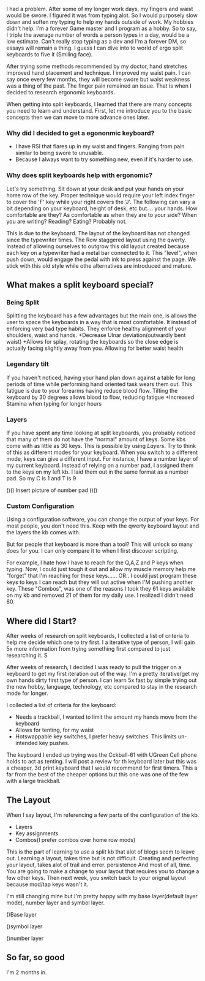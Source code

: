 I had a problem. After some of my longer work days, my fingers and waist would be swore. I figured it was from typing alot. So I would purposely slow down and soften my typing to help my hands outside of work. My hobbies didn't help. I'm a forever Game master and I program as a hobby. So to say, I triple the average number of words a person types in a day, would be a low estimate. Can't really stop typing as a dev and I'm a forever DM, so essays will remain a thing. I guess I can dive into to world of ergo split keyboards to five it (Smiling face). 

After trying some methods recommended by my doctor, hand stretches improved hand placement and technique. I improved my waist pain. I can say once every few months, they will become swore but waist weakness was a thing of the past. The finger pain remained an issue. That is when I decided to research ergonomic keyboards. 

When getting into split keyboards, I learned that there are many concepts you need to learn and understand. First, let me introduce you to the basic concepts then we can move to more advance ones later. 

### Why did I decided to get a egononmic keyboard?
- I have RSI that flares up in my waist and fingers. Ranging from pain similar to being swore to unusable. 
- Because I always want to try something new, even if it's harder to use. 


### Why does split keyboards help with ergonomic?

Let's try something. Sit down at your desk and put your hands on your home row of the key. Proper technique would require your left index finger to cover the 'F' key while your right covers the 'J'. The following can vary a bit depending on your keyboard, height of desk, etc but.... your hands. How comfortable are they? As comfortable as when they are to your side? When you are writing? Reading? Eating? Probably not. 
 
This is due to the keyboard. The layout of the keyboard has not changed since the typewriter times. The Row staggered layout using the qwerty. Instead of allowing ourselves to outgrow this old layout created because each key on a typewriter had a metal bar connected to it. This "level", when push down, would engage the pedal with ink to press against the page. We stick with this old style while othe alternatives are introduced and mature. 

## What makes a split keyboard special?
### Being Split
Splitting the keyboard has a few advantages but the main one, is allows the user to space the keyboards in a way that is most comfortable. It instead of enforcing very bad type habits. They enforce healthy alignment of your shoulders, waist and hands.
+Decrease Ulnar deviation(outwardly bent waist)
+Allows for splay, rotating the keyboards so the close edge is actually facing slightly away from you. Allowing for better waist health

### Legendary tilt 
If you haven't noticed, having your hand plan down against a table for long periods of time while performing hand oriented task wears them out. This fatigue is due to your forearms having reduce blood flow. Tilting the keyboard by 30 degrees allows blood to flow, reducing fatigue
+Increased Stamina when typing for longer hours

### Layers
If you have spent any time looking at split keyboards, you probably noticed that many of them do not have the "normal" amount of keys. Some kbs come with as little as 30 keys. This is possible by using *Layers*. Try to think of this as different modes for your keyboard. When you switch to a different mode, keys can give a different input. For instance, I have a number layer of my current keyboard. Instead of relying on a number pad, I assigned them to the keys on my left kb. I laid them out in the same format as a number pad. So my C is 1 and T is 9 

()() Insert picture of number pad ()()

### Custom Configuration 
Using a configuration software, you can change the output of your keys. For most people, you don't need this. Keep with the qwerty keyboard layout and the layers the kb comes with. 

But for people that keyboard is more than a tool? This will unlock so many does for you. I can only compare it to when I first discover scripting. 

For example, I hate how I have to reach for the Q,A,Z and P keys when typing. Now, I could just tough it out and allow my muscle memory help me "forget" that I'm reaching for these keys...... OR..
I could just program these keys to keys I can reach but they will out active when I'M pushing another key. These "Combos", was one of the reasons I took they 61 keys available on my kb and removed 21 of them for my daily use. I realized I didn't need 60. 




## Where did I Start?
After weeks of research on split keyboards, I collected a list of criteria to help me decide which one to try first. I a iterative type of person, I will gain 5x more information from trying something first compared to just researching it. S 

After weeks of research, I decided I was ready to pull the trigger on a keyboard to get my first iteration out of the way. I'm a pretty iterative/get my own hands dirty first type of person. I can learn 5x fast by simple trying out the new hobby, language, technology, etc compared to stay in the research mode for longer. 

I collected a list of criteria for the keyboard:
- Needs a trackball, I wanted to limit the amount my hands move from the keyboard
- Allows for tenting, for my waist
- Hotswappable key switches, I prefer heavy switches. This limits un-intended key pushes.

The keyboard I ended up trying was the Cckball-61 with UGreen Cell phone holds to act as tenting. I will post a review for th keyboard later but this was a cheaper, 3d print keyboard that I would recommend for first timers. This a far from the best of the cheaper options but this one was one of the few with a large trackball. 
## The Layout 

When I say layout, I'm referencing a few parts of the configuration of the kb. 
- Layers
- Key assignments
- Combos(I prefer combos over home row mods)

This is the part of learning to use a split kb that alot of blogs seem to leave out. Learning a layout, takes time but is not difficult. Creating and perfecting your layout, takes alot of trail and error. persistence And most of all, time. You are going to make a change to your layout that requires you to change a few other keys. Then next week, you switch back to your orignal layout because mod/tap keys wasn't it. 

I'm still changing mine but I'm pretty happy with my base layer(default layer mode), number layer and symbol layer. 

()Base layer

()symbol layer

()number layer

## So far, so good
I'm 2 months in. 